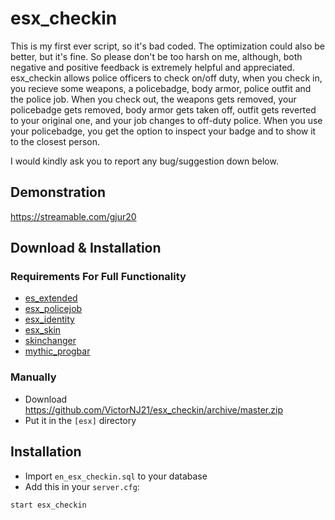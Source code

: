 # esx_checkin
This is my first ever script, so it's bad coded. The optimization could also be better, but it's fine. So please don't be too harsh on me, although, both negative and positive feedback is extremely helpful and appreciated.
esx_checkin allows police officers to check on/off duty, when you check in, you recieve some weapons, a policebadge, body armor, police outfit and the police job. When you check out, the weapons gets removed, your policebadge gets removed, body armor gets taken off, outfit gets reverted to your original one, and your job changes to off-duty police. When you use your policebadge, you get the option to inspect your badge and to show it to the closest person. 

I would kindly ask you to report any bug/suggestion down below.

## Demonstration
https://streamable.com/gjur20

## Download & Installation

### Requirements For Full Functionality
- [es_extended](https://github.com/esx-framework/es_extended)
- [esx_policejob](https://github.com/esx-framework/esx_policejob)
- [esx_identity](https://github.com/esx-framework/esx_identity)
- [esx_skin](https://github.com/esx-framework/esx_skin)
- [skinchanger](https://github.com/esx-framework/skinchanger)
- [mythic_progbar](https://github.com/HalCroves/mythic_progbar)

### Manually
- Download https://github.com/VictorNJ21/esx_checkin/archive/master.zip
- Put it in the ```[esx]``` directory

## Installation
- Import ```en_esx_checkin.sql``` to your database
- Add this in your ```server.cfg```:
```
start esx_checkin
```
